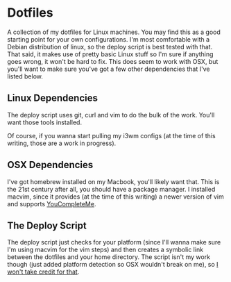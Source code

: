 # Dotfiles
A collection of my dotfiles for Linux machines.  You may find this as a good starting point for your own configurations.  I'm most comfortable with a Debian distribution of linux, so the deploy script is best tested with that.  That said, it makes use of pretty basic Linux stuff so I'm sure if anything goes wrong, it won't be hard to fix.  This does seem to work with OSX, but you'll want to make sure you've got a few other dependencies that I've listed below.

## Linux Dependencies
The deploy script uses git, curl and vim to do the bulk of the work.  You'll want those tools installed.

Of course, if you wanna start pulling my i3wm configs (at the time of this writing, those are a work in progress).

## OSX Dependencies
I've got homebrew installed on my Macbook, you'll likely want that.  This is the 21st century after all, you should have a package manager.  I installed macvim, since it provides (at the time of this writing) a newer version of vim and supports [YouCompleteMe](https://github.com/Valloric/YouCompleteMe/issues).

## The Deploy Script
The deploy script just checks for your platform (since I'll wanna make sure I'm using macvim for the vim steps) and then creates a symbolic link between the dotfiles and your home directory.  The script isn't my work though (just added platform detection so OSX wouldn't break on me), so [I won't take credit for that](https://github.com/odcinek/dotfiles).
